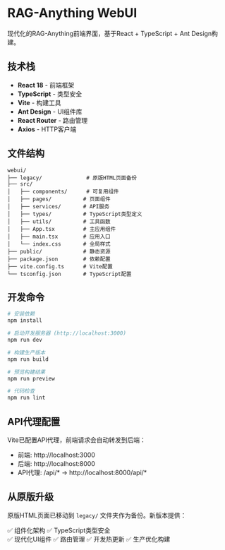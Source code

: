 # RAG-Anything WebUI

现代化的RAG-Anything前端界面，基于React + TypeScript + Ant Design构建。

## 技术栈

- **React 18** - 前端框架
- **TypeScript** - 类型安全
- **Vite** - 构建工具  
- **Ant Design** - UI组件库
- **React Router** - 路由管理
- **Axios** - HTTP客户端

## 文件结构

```
webui/
├── legacy/              # 原版HTML页面备份
├── src/
│   ├── components/      # 可复用组件
│   ├── pages/          # 页面组件
│   ├── services/       # API服务
│   ├── types/          # TypeScript类型定义
│   ├── utils/          # 工具函数
│   ├── App.tsx         # 主应用组件
│   ├── main.tsx        # 应用入口
│   └── index.css       # 全局样式
├── public/             # 静态资源
├── package.json        # 依赖配置
├── vite.config.ts      # Vite配置
└── tsconfig.json       # TypeScript配置
```

## 开发命令

```bash
# 安装依赖
npm install

# 启动开发服务器 (http://localhost:3000)
npm run dev

# 构建生产版本
npm run build

# 预览构建结果
npm run preview

# 代码检查
npm run lint
```

## API代理配置

Vite已配置API代理，前端请求会自动转发到后端：
- 前端: http://localhost:3000
- 后端: http://localhost:8000
- API代理: /api/* → http://localhost:8000/api/*

## 从原版升级

原版HTML页面已移动到 `legacy/` 文件夹作为备份。新版本提供：

✅ 组件化架构
✅ TypeScript类型安全  
✅ 现代化UI组件
✅ 路由管理
✅ 开发热更新
✅ 生产优化构建
